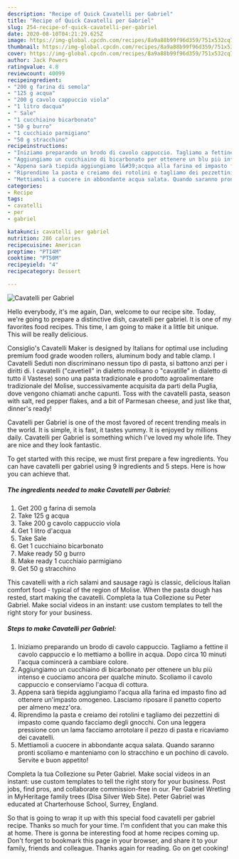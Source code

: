 ```yaml
---
description: "Recipe of Quick Cavatelli per Gabriel"
title: "Recipe of Quick Cavatelli per Gabriel"
slug: 254-recipe-of-quick-cavatelli-per-gabriel
date: 2020-08-10T04:21:29.625Z
image: https://img-global.cpcdn.com/recipes/8a9a88b99f96d359/751x532cq70/cavatelli-per-gabriel-recipe-main-photo.jpg
thumbnail: https://img-global.cpcdn.com/recipes/8a9a88b99f96d359/751x532cq70/cavatelli-per-gabriel-recipe-main-photo.jpg
cover: https://img-global.cpcdn.com/recipes/8a9a88b99f96d359/751x532cq70/cavatelli-per-gabriel-recipe-main-photo.jpg
author: Jack Powers
ratingvalue: 4.8
reviewcount: 40099
recipeingredient:
- "200 g farina di semola"
- "125 g acqua"
- "200 g cavolo cappuccio viola"
- "1 litro dacqua"
- " Sale"
- "1 cucchiaino bicarbonato"
- "50 g burro"
- "1 cucchiaio parmigiano"
- "50 g stracchino"
recipeinstructions:
- "Iniziamo preparando un brodo di cavolo cappuccio. Tagliamo a fettine il cavolo cappuccio e lo mettiamo a bollire in acqua. Dopo circa 10 minuti l&#39;acqua comincerà a cambiare colore."
- "Aggiungiamo un cucchiaino di bicarbonato per ottenere un blu più intenso e cuociamo ancora per qualche minuto. Scoliamo il cavolo cappuccio e conserviamo l&#39;acqua di cottura."
- "Appena sarà tiepida aggiungiamo l&#39;acqua alla farina ed impasto fino ad ottenere un&#39;impasto omogeneo. Lasciamo riposare il panetto coperto per almeno mezz&#39;ora."
- "Riprendimo la pasta e creiamo dei rotolini e tagliamo dei pezzettini di impasto come quando facciamo degli gnocchi. Con una leggera pressione con un lama facciamo arrotolare il pezzo di pasta e ricaviamo dei cavatelli."
- "Mettiamoli a cuocere in abbondante acqua salata. Quando saranno pronti scoliamo e manteniamo con lo stracchino e un pochino di cavolo. Servite e buon appetito!"
categories:
- Recipe
tags:
- cavatelli
- per
- gabriel

katakunci: cavatelli per gabriel 
nutrition: 286 calories
recipecuisine: American
preptime: "PT14M"
cooktime: "PT50M"
recipeyield: "4"
recipecategory: Dessert

---
```



![Cavatelli per Gabriel](https://img-global.cpcdn.com/recipes/8a9a88b99f96d359/751x532cq70/cavatelli-per-gabriel-recipe-main-photo.jpg)

Hello everybody, it's me again, Dan, welcome to our recipe site. Today, we're going to prepare a distinctive dish, cavatelli per gabriel. It is one of my favorites food recipes. This time, I am going to make it a little bit unique. This will be really delicious.

Consiglio&#39;s Cavatelli Maker is designed by Italians for optimal use including premium food grade wooden rollers, aluminum body and table clamp. I Cavatelli Seduti non discriminano nessun tipo di pasta, si battono anzi per i diritti di. I cavatelli (&#34;cavetiell&#34; in dialetto molisano o &#34;cavatille&#34; in dialetto di tutto il Vastese) sono una pasta tradizionale e prodotto agroalimentare tradizionale del Molise, successivamente acquisita da parti della Puglia, dove vengono chiamati anche capunti. Toss with the cavatelli pasta, season with salt, red pepper flakes, and a bit of Parmesan cheese, and just like that, dinner&#39;s ready!

Cavatelli per Gabriel is one of the most favored of recent trending meals in the world. It is simple, it is fast, it tastes yummy. It is enjoyed by millions daily. Cavatelli per Gabriel is something which I've loved my whole life. They are nice and they look fantastic.


To get started with this recipe, we must first prepare a few ingredients. You can have cavatelli per gabriel using 9 ingredients and 5 steps. Here is how you can achieve that.

<!--inarticleads1-->

##### The ingredients needed to make Cavatelli per Gabriel:

1. Get 200 g farina di semola
1. Take 125 g acqua
1. Take 200 g cavolo cappuccio viola
1. Get 1 litro d&#39;acqua
1. Take  Sale
1. Get 1 cucchiaino bicarbonato
1. Make ready 50 g burro
1. Make ready 1 cucchiaio parmigiano
1. Get 50 g stracchino


This cavatelli with a rich salami and sausage ragù is classic, delicious Italian comfort food - typical of the region of Molise. When the pasta dough has rested, start making the cavatelli. Completa la tua Collezione su Peter Gabriel. Make social videos in an instant: use custom templates to tell the right story for your business. 

<!--inarticleads2-->

##### Steps to make Cavatelli per Gabriel:

1. Iniziamo preparando un brodo di cavolo cappuccio. Tagliamo a fettine il cavolo cappuccio e lo mettiamo a bollire in acqua. Dopo circa 10 minuti l&#39;acqua comincerà a cambiare colore.
1. Aggiungiamo un cucchiaino di bicarbonato per ottenere un blu più intenso e cuociamo ancora per qualche minuto. Scoliamo il cavolo cappuccio e conserviamo l&#39;acqua di cottura.
1. Appena sarà tiepida aggiungiamo l&#39;acqua alla farina ed impasto fino ad ottenere un&#39;impasto omogeneo. Lasciamo riposare il panetto coperto per almeno mezz&#39;ora.
1. Riprendimo la pasta e creiamo dei rotolini e tagliamo dei pezzettini di impasto come quando facciamo degli gnocchi. Con una leggera pressione con un lama facciamo arrotolare il pezzo di pasta e ricaviamo dei cavatelli.
1. Mettiamoli a cuocere in abbondante acqua salata. Quando saranno pronti scoliamo e manteniamo con lo stracchino e un pochino di cavolo. Servite e buon appetito!


Completa la tua Collezione su Peter Gabriel. Make social videos in an instant: use custom templates to tell the right story for your business. Post jobs, find pros, and collaborate commission-free in our. Per Gabriel Wretling in MyHeritage family trees (Disa Silver Web Site). Peter Gabriel was educated at Charterhouse School, Surrey, England. 

So that is going to wrap it up with this special food cavatelli per gabriel recipe. Thanks so much for your time. I'm confident that you can make this at home. There is gonna be interesting food at home recipes coming up. Don't forget to bookmark this page in your browser, and share it to your family, friends and colleague. Thanks again for reading. Go on get cooking!
